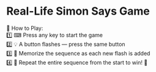 # Real-Life Simon Says Game

🔹 How to Play:
<br>
 1️⃣ ⌨ Press any key to start the game
<br>
 2️⃣ 💡 A button flashes — press the same button
<br>
 3️⃣ 🧠 Memorize the sequence as each new flash is added
<br>
 4️⃣ 🔄 Repeat the entire sequence from the start to win! 🎉